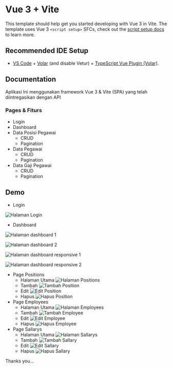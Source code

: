 # Vue 3 + Vite

This template should help get you started developing with Vue 3 in Vite. The template uses Vue 3 `<script setup>` SFCs, check out the [script setup docs](https://v3.vuejs.org/api/sfc-script-setup.html#sfc-script-setup) to learn more.

## Recommended IDE Setup

- [VS Code](https://code.visualstudio.com/) + [Volar](https://marketplace.visualstudio.com/items?itemName=Vue.volar) (and disable Vetur) + [TypeScript Vue Plugin (Volar)](https://marketplace.visualstudio.com/items?itemName=Vue.vscode-typescript-vue-plugin).

## Documentation
Aplikasi Ini menggunakan framework Vue 3 & Vite (SPA) yang telah diintregasikan dengan API

### Pages & Fiturs

* Login
* Dashboard
* Data Posisi Pegawai
  * CRUD
  * Pagination
* Data Pegawai
  * CRUD
  * Pagination
* Data Gaji Pegawai
  * CRUD
  * Pagination

## Demo
* Login

![Halaman Login](./public/screenshots/login.png)
* Dashboard

![Halaman dashboard 1](./public/screenshots/Dashboard/dashboard.png)

![Halaman dashboard 2](./public/screenshots/Dashboard/dashboard-nav.png)

![Halaman dashboard responsive 1](./public/screenshots/Dashboard/dashboard-responsive.png)

![Halaman dashboard responsive 2](./public/screenshots/Dashboard/dashboard-nav-responsive.png)
* Page Positions
    * Halaman Utama
    ![Halaman Positions](./public/screenshots/Positions/Default.jpg)
    * Tambah
    ![Tambah Position](./public/screenshots/Positions/Add.JPG)
    * Edit
    ![Edit Position](./public/screenshots/Positions/Edit.JPG)
    * Hapus
    ![Hapus Position](./public/screenshots/Positions/Delete.JPG)
* Page Employees
    * Halaman Utama
    ![Halaman Employees](./public/screenshots/Employees/Default.jpg)
    * Tambah
    ![Tambah Employee](./public/screenshots/Employees/Add.JPG)
    * Edit
    ![Edit Employee](./public/screenshots/Employees/Edit.JPG)
    * Hapus
    ![Hapus Employee](./public/screenshots/Employees/Delete.JPG)
* Page Sallarys
    * Halaman Utama
    ![Halaman Sallarys](./public/screenshots/Sallarys/Default.jpg)
    * Tambah
    ![Tambah Sallary](./public/screenshots/Sallarys/Add.JPG)
    * Edit
    ![Edit Sallary](./public/screenshots/Sallarys/Edit.JPG)
    * Hapus
    ![Hapus Sallary](./public/screenshots/Sallarys/Delete.JPG)

Thanks you...